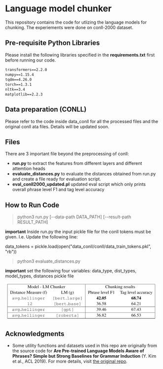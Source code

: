 # Language model chunker

This repository contains the code for utlizing the language models for chunking. The experiements were done on conll-2000 dataset. 

## Pre-requisite Python Libraries

Please install the following libraries specified in the **requirements.txt** first before running our code.

    transformers==2.2.0
    numpy==1.15.4
    tqdm==4.26.0
    torch==1.3.1
    nltk==3.4
    matplotlib==2.2.3
    
## Data preparation (CONLL)

Please refer to the code inside data_conll for all the processed files and the original conll ata files. 
Details will be updated soon. 

## Files

There are 3 important file beyond the preprocessing of conll:

- **run.py** to extract the features from different layers and different attemtion heads
- **evaluate_distances.py** to evaluate the distances obtained from run.py and create a file ready for evaluation script.  
- **eval_conll2000_updated.pl** updated eval script which only prints overall phrase level F1 and tag level accuracy

## How to Run Code

> python3 run.py [--data-path DATA_PATH] [--result-path RESULT_PATH]

  **important** Inside run.py the input pickle file for the conll tokens must be given. I.e. Update the following line:

  data_tokens = pickle.load(open("data_conll/conll/data_train_tokens.pkl", "rb"))

> python3 evaluate_distances.py

  **important** set the following four variables: data_type, dist_types, model_types, distances pickle file


<img src="https://github.com/Anup-Deshmukh/LM-Unsupervised-Chunking/blob/master/new_res1.png" alt="drawing" height="120" width="500"/>

## Acknowledgments

- Some utility functions and datasets used in this repo are originally from the source code for 
**Are Pre-trained Language Models Aware of Phrases? Simple but Strong Baselines for Grammar Induction** (Y. Kim et al., ACL 2019).
For more details, visit [the original repo](https://github.com/galsang/trees_from_transformers). 